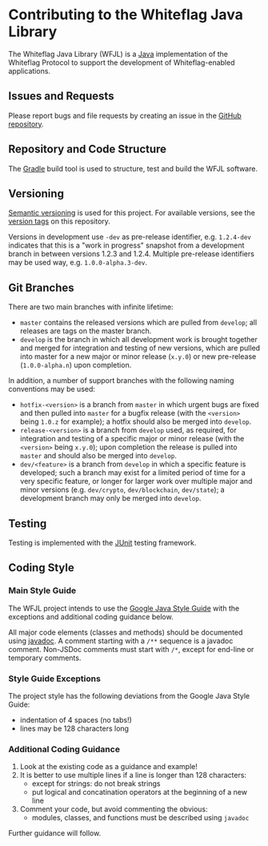 # Contributing to the Whiteflag Java Library

The Whiteflag Java Library (WFJL) is a [Java](https://www.java.com/)
implementation of the Whiteflag Protocol to support the development
of Whiteflag-enabled applications.

## Issues and Requests

Please report bugs and file requests by creating an issue in the [GitHub repository](https://github.com/WhiteflagProtocol/whiteflag-java/issues).

## Repository and Code Structure

The [Gradle](https://gradle.org/) build tool is used to structure, test
and build the WFJL software.

## Versioning

[Semantic versioning](https://semver.org/) is used for this project.
For available versions, see the [version tags](https://github.com/WhiteflagProtocol/whiteflag-java/tags)
on this repository.

Versions in development  use `-dev` as pre-release identifier,
e.g. `1.2.4-dev` indicates that this is a "work in progress" snapshot from
a development branch in between versions 1.2.3 and 1.2.4. Multiple pre-release
identifiers may be used way, e.g. `1.0.0-alpha.3-dev`.

## Git Branches

There are two main branches with infinite lifetime:

* `master` contains the released versions which are pulled from `develop`;
  all releases are tags on the master branch.
* `develop` is the branch in which all development work is brought together
  and merged for integration and testing of new versions, which are pulled
  into master for a new major or minor release (`x.y.0`)
  or new pre-release (`1.0.0-alpha.n`) upon completion.

In addition, a number of support branches with the following
naming conventions may be used:

* `hotfix-<version>` is a branch from `master` in which urgent bugs are fixed
  and then pulled into `master` for a bugfix release (with the `<version>`
  being `1.0.z` for example); a hotfix should also be merged into `develop`.
* `release-<version>` is a branch from `develop` used, as required, for
  integration and testing of a specific major or minor release (with the
  `<version>` being `x.y.0`); upon completion the release is pulled into
  `master` and should also be merged into `develop`.
* `dev/<feature>` is a branch from `develop` in which a specific feature is
  developed; such a branch may exist for a limited period of time for a very
  specific feature, or longer for larger work over multiple major and minor
  versions (e.g. `dev/crypto`, `dev/blockchain`, `dev/state`); a development
  branch may only be merged into `develop`.

## Testing

Testing is implemented with the [JUnit](https://junit.org/) testing framework.

## Coding Style

### Main Style Guide

The WFJL project intends to use the [Google Java Style Guide](https://google.github.io/styleguide/javaguide.html)
with the exceptions and additional coding guidance below.

All major code elements (classes and methods) should be documented using
[javadoc](https://www.oracle.com/java/technologies/javase/javadoc-tool.html).
A comment starting with a `/**` sequence is a javadoc comment. Non-JSDoc
comments must start with `/*`, except for end-line or temporary comments.

### Style Guide Exceptions

The project style has the following deviations from the
Google Java Style Guide:

* indentation of 4 spaces (no tabs!)
* lines may be 128 characters long

### Additional Coding Guidance

1. Look at the existing code as a guidance and example!
2. It is better to use multiple lines if a line is longer than 128 characters:
    * except for strings: do not break strings
    * put logical and concatination operators at the beginning of a new line
3. Comment your code, but avoid commenting the obvious:
    * modules, classes, and functions must be described using `javadoc`

Further guidance will follow.
